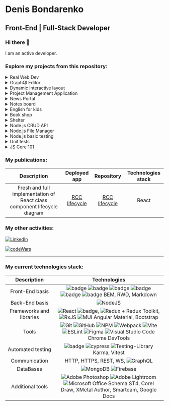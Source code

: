 <!--
**ExIxIxS/ExIxIxS** is a ✨ _special_ ✨ repository because its `README.md` (this file) appears on your GitHub profile.
-->
# Denis Bondarenko
## Front-End | Full-Stack Developer

### Hi there 👋
I am an active developer.

### Explore my projects from this repository:

<details><summary>Real Web Dev</summary>
  <br>

  | Description | Deployed app | Repository | Technologies stack |
  | :---: | :---: | :---: | :---: |
  | An educational full-stack application focused on Front-end development, with an emphasis on practical aspects. | [Real Web Dev](https://real-web-dev.vercel.app/) |  not public | TypeScript, React, Redux, React Hook Form, Yap, Axios, Ramda, Date-fns, Ag-grid, REST API, HTML5, Sass, MUI, CSS-in-JS, Markdown, Git, Githab, SonarQube,  Jira, Figma, Jest, React testing library, RDW |

![image](https://github.com/ExIxIxS/ExIxIxS/assets/106703414/989c3ef9-e30d-41b3-afe1-25f2d7b05b62)

</details>

<details><summary>GraphQl Editor</summary>
  <br>

  | Description | Deployed app | Repository | Technologies stack |
  | :---: | :---: | :---: | :---: |
  | React application that is a playground/IDE for StarWars GraphQL API requests. The project was created in collaboration of a 3 developers team: [Demo Video](https://www.youtube.com/watch?v=DMVelvvaQA8) | [StarWars GraphQL](https://rsschool-graphiql.netlify.app) |  [StarWars GraphQL](https://github.com/ExIxIxS/react-graphql-editor) | React, TypeScript, Redux + Redux toolkit, Codemirror, Mui, Firebase, i18next, Sass, GraphQl, Vite, RDW |

![image](https://github.com/ExIxIxS/ExIxIxS/assets/106703414/989c3ef9-e30d-41b3-afe1-25f2d7b05b62)

</details>

<details><summary>Dynamic interactive layout</summary>
  <br>

  | Description | Deployed app | Repository | Technologies stack |
  | :---: | :---: | :---: | :---: |
  | React application that will recursively render any cross-elements interactive layout based on provided from a JSON-server definition that consists of known elements types | localhost deploy only because of JSON-server |  [React Dynamic Layout](https://github.com/ExIxIxS/react-dynamic-layout) | React, TypeScript, Redux + Redux Toolkit, JSON-server, HTML5, CSS3 |

![image](https://github.com/ExIxIxS/ExIxIxS/assets/106703414/263a6b50-260c-487e-b688-63cc591b5991)

</details>

<details><summary>Project Management Application</summary>
  <br>

  | Description | Deployed app | Repository | Technologies stack |
  | :---: | :---: | :---: | :---: |
  | Angular project management application with advanced localization, interface customization options and interactive features | temporarily not available | [PMA NG App](https://github.com/ExIxIxS/PMA_FrontEnd) | Angular, TypeScript, RxJS, Angular material, REST API, HTML5, SASS, Karma |

  ![Screenshot 2023-02-25 153838](https://user-images.githubusercontent.com/106703414/221362861-66f7d008-50da-4f6b-b709-7dfcfd91d93d.jpg)

</details>

<details><summary>News Portal</summary>
  <br>

  | Description | Deployed app | Repository | Technologies stack |
  | :---: | :---: | :---: | :---: |
  | TypeScript News API app with original style | localhost deploy only because of API key license | [News API](https://github.com/ExIxIxS/TS_News_API) | TypeScript, WebPack, HTML5, CSS |

  ![image](https://user-images.githubusercontent.com/106703414/200328484-abbcb005-d323-49e1-98b4-50dfa6f29aad.png)
</details>

<details><summary>Notes board</summary>
  <br>

  | Description | Deployed app | Repository | Technologies stack |
  | :---: | :---: | :---: | :---: |
  | VanillaJS app based on advanced class components approach | [Notes board](https://exixixs.github.io/notes_board/) |  [Notes board](https://github.com/ExIxIxS/notes_board) | JavaScript, HTML5, SASS, BEM, RDW |

  ![image](https://github.com/ExIxIxS/ExIxIxS/assets/106703414/c7c4ee76-d64c-4406-be78-6bfc7149fff5)

</details>

<details><summary>English for kids</summary>
  <br>

  | Description | Deployed app | Repository | Technologies stack |
  | :---: | :---: | :---: | :---: |
  | All-ages friendly VanillaJS application  with interactive learning modes and statistic |  [English for kids](https://exixixs.github.io/english_for_kids_app/) | [English for kids](https://github.com/ExIxIxS/english_for_kids) | JavaScript, WebPack, HTML5, CSS |

  ![Screenshot 2022-10-17 141612-02](https://user-images.githubusercontent.com/106703414/196179615-5544872f-47b5-4ab6-9533-5a604978bb8b.jpg)
  
</details>

<details><summary>Book shop</summary>
  <br>

  | Description | Deployed app | Repository | Technologies stack |
  | :---: | :---: | :---: | :---: |
  | Simple and elegant shop VanillaJS application |  [Book MooD](https://exixixs.github.io/book_shop/pages/main/) | [Book MooD](https://github.com/ExIxIxS/book_shop) | JavaScript, HTML5, CSS |

  ![Screenshot 2023-02-28 185403](https://user-images.githubusercontent.com/106703414/221940170-af8c1e14-37e5-45b9-9452-a992d0308c0a.jpg)

</details>

<details><summary>Shelter</summary>
  <br>

  | Description | Deployed app | Repository | Technologies stack |
  | :---: | :---: | :---: | :---: |
  | Cozy VanillaJS application with adaptive layot implemented in strict accordance with the designer's Figma layout  | [Shelter](https://exixixs.github.io/shelter/pages/main/) | [Shelter](https://github.com/ExIxIxS/shelter) | Figma, JavaScript, HTML5, CSS |

  ![Screenshot 2023-02-28 190742](https://user-images.githubusercontent.com/106703414/221941778-9ae91092-c4df-4aee-8451-2c8930a45d64.jpg)
</details>

<details><summary>Node.js CRUD API</summary>
  <br>

  | Description | Deployed app | Repository | Technologies stack |
  | :---: | :---: | :---: | :---: |
  | Node.js simple CRUD API application uses modern Node.js features | --- | [CRUD API](https://github.com/ExIxIxS/NodeJS-CRUD-API) | Node.js, REST API |

</details>

<details><summary>Node.js File Manager</summary>
  <br>

  | Description | Deployed app | Repository | Technologies stack |
  | :---: | :---: | :---: | :---: |
  | Node.js File Manager application with basic file operations and uses modern Node.js features | --- | [File Manager](https://github.com/ExIxIxS/nodejs_file_manager) | Node.js |

</details>

<details><summary>Node.js basic testing</summary>
  <br>

  | Description | Deployed app | Repository | Technologies stack |
  | :---: | :---: | :---: | :---: |
  | My own implementation different tests for provided ready-to-use Node.js modules | --- | [Basic testing](https://github.com/ExIxIxS/nodeJS-basic-testing) | Node.js, Jest |

</details>

<details><summary>Unit tests</summary>
  <br>

  | Description | Deployed app | Repository | Technologies stack |
  | :---: | :---: | :---: | :---: |
  | My custom implementation of the part of lodash library in TDD workflow with unit test coverage | --- | [Unit Tests](https://github.com/ExIxIxS/unit_tests/tree/TDD-workflow) | JavaScript, Jest, JSDoc |
</details>

<details><summary>JS Core 101</summary>
  <br>

  | Description | Deployed app | Repository | Technologies stack |
  | :---: | :---: | :---: | :---: |
  | Essential and powerful JS Core exercises with my own solutions | --- | [JS Core 101](https://github.com/ExIxIxS/core-js-101) | JavaScript |
</details>

### My publications:

  | Description | Deployed app | Repository | Technologies stack |
  | :---: | :---: | :---: | :---: |
  | Fresh and full implementation of React class component lifecycle diagram | [RCC lifecycle](https://exixixs.github.io/react_component_lifecycle/) | [RCC lifecycle](https://github.com/ExIxIxS/react_component_lifecycle) | React |

### My other activities:
[![LinkedIn](https://img.shields.io/badge/LinkedIn-0077B5?style=for-the-badge&logo=linkedin&logoColor=white)](http://linkedin.com/in/denis-bondarenko-pl)

[![codeWars](https://www.codewars.com/users/ExIxIxS/badges/small?theme=light)](https://www.codewars.com/users/ExIxIxS)

__________________________________

### My current technologies stack:
  | Description | Technologies |
  | :---: | :---: |
  | Front-End basis | ![badge](https://img.shields.io/badge/JavaScript-323330?style=for-the-badge&logo=javascript&logoColor=F7DF1E) ![badge](https://img.shields.io/badge/TypeScript-007ACC?style=for-the-badge&logo=typescript&logoColor=white) ![badge](https://img.shields.io/badge/HTML5-E34F26?style=for-the-badge&logo=html5&logoColor=white) ![badge](https://img.shields.io/badge/CSS3-1572B6?style=for-the-badge&logo=css3&logoColor=white) ![badge](https://img.shields.io/badge/Sass-CC6699?style=for-the-badge&logo=sass&logoColor=white) ![badge](https://img.shields.io/badge/json-5E5C5C?style=for-the-badge&logo=json&logoColor=white) BEM, RWD, Markdown |
  | Back-End basis | ![NodeJS](https://img.shields.io/badge/node.js-6DA55F?style=for-the-badge&logo=node.js&logoColor=white) |
  | Frameworks and libraries | ![React](https://img.shields.io/badge/react-%2320232a.svg?style=for-the-badge&logo=react&logoColor=%2361DAFB) ![badge](https://img.shields.io/badge/Angular-DD0031?style=for-the-badge&logo=angular&logoColor=white), ![Redux](https://img.shields.io/badge/redux-%23593d88.svg?style=for-the-badge&logo=redux&logoColor=white) + Redux Toolkit, ![RxJS](https://img.shields.io/badge/rxjs-%23B7178C.svg?style=for-the-badge&logo=reactivex&logoColor=white) ![MUI](https://img.shields.io/badge/MUI-%230081CB.svg?style=for-the-badge&logo=mui&logoColor=white) Angular Material, Bootstrap |
  | Tools | ![Git](https://img.shields.io/badge/git-%23F05033.svg?style=for-the-badge&logo=git&logoColor=white) ![GitHub](https://img.shields.io/badge/github-%23121011.svg?style=for-the-badge&logo=github&logoColor=white) ![NPM](https://img.shields.io/badge/NPM-%23CB3837.svg?style=for-the-badge&logo=npm&logoColor=white) ![Webpack](https://img.shields.io/badge/webpack-%238DD6F9.svg?style=for-the-badge&logo=webpack&logoColor=black) ![Vite](https://img.shields.io/badge/vite-%23646CFF.svg?style=for-the-badge&logo=vite&logoColor=white) ![ESLint](https://img.shields.io/badge/ESLint-4B3263?style=for-the-badge&logo=eslint&logoColor=white) ![Figma](https://img.shields.io/badge/figma-%23F24E1E.svg?style=for-the-badge&logo=figma&logoColor=white) ![Visual Studio Code](https://img.shields.io/badge/Visual%20Studio%20Code-0078d7.svg?style=for-the-badge&logo=visual-studio-code&logoColor=white) Chrome DevTools |
  | Automated  testing | ![badge](https://img.shields.io/badge/Jest-C21325?style=for-the-badge&logo=jest&logoColor=white) ![cypress](https://img.shields.io/badge/-cypress-%23E5E5E5?style=for-the-badge&logo=cypress&logoColor=058a5e) ![Testing-Library](https://img.shields.io/badge/-TestingLibrary-%23E33332?style=for-the-badge&logo=testing-library&logoColor=white) Karma, Vitest |
  | Communication | HTTP, HTTPS, REST, WS, ![GraphQL](https://img.shields.io/badge/-GraphQL-E10098?style=for-the-badge&logo=graphql&logoColor=white) |
  | DataBases | ![MongoDB](https://img.shields.io/badge/MongoDB-%234ea94b.svg?style=for-the-badge&logo=mongodb&logoColor=white) ![Firebase](https://img.shields.io/badge/Firebase-039BE5?style=for-the-badge&logo=Firebase&logoColor=white) |
  | Additional tools | ![Adobe Photoshop](https://img.shields.io/badge/adobe%20photoshop-%2331A8FF.svg?style=for-the-badge&logo=adobe%20photoshop&logoColor=white) ![Adobe Lightroom](https://img.shields.io/badge/Adobe%20Lightroom-31A8FF.svg?style=for-the-badge&logo=Adobe%20Lightroom&logoColor=white) ![Microsoft Office](https://img.shields.io/badge/Microsoft_Office-D83B01?style=for-the-badge&logo=microsoft-office&logoColor=white) Schema ST4, Corel Draw, XMetal Author, Smarteam, Google Docs |
